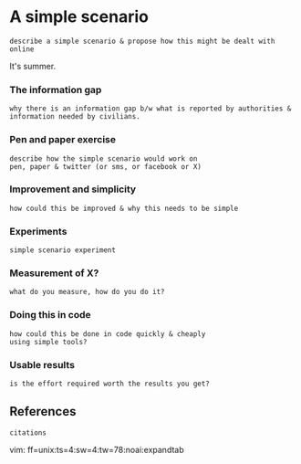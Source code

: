 # A simple scenario

    describe a simple scenario & propose how this might be dealt with online

It's summer. 



### The information gap

    why there is an information gap b/w what is reported by authorities & 
    information needed by civilians.


### Pen and paper exercise

    describe how the simple scenario would work on 
    pen, paper & twitter (or sms, or facebook or X)


### Improvement and simplicity

    how could this be improved & why this needs to be simple


### Experiments

    simple scenario experiment


### Measurement of X?

    what do you measure, how do you do it?


### Doing this in code

    how could this be done in code quickly & cheaply
    using simple tools?


### Usable results

    is the effort required worth the results you get?


## References

    citations


vim: ff=unix:ts=4:sw=4:tw=78:noai:expandtab
